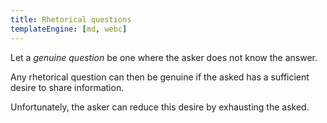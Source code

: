 ```yaml
---
title: Rhetorical questions
templateEngine: [md, webc]
---
```


Let a <dfn>genuine question</dfn> be one where the asker does not know the answer.

Any rhetorical question can then be genuine if the asked has a sufficient desire to share information.

<no-spoiler>Unfortunately, the asker can reduce this desire by exhausting the asked.</no-spoiler>
